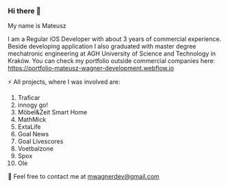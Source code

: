 ### Hi there 👋

My name is Mateusz

I am a Regular iOS Developer with about 3 years of commercial experience.
Beside developing application I also graduated with master degree mechatronic engineering at AGH University of Science and Technology in Kraków.
You can check my portfolio outside commercial companies here: https://portfolio-mateusz-wagner-development.webflow.io

⚡ All projects, where I was involved are:
1. Traficar
2. innogy go!
3. Möbel&Zeit Smart Home
4. MathMick
5. ExtaLife
6. Goal News
7. Goal Livescores
8. Voetbalzone
9. Spox
10. Ole

💬 Feel free to contact me at mwagnerdev@gmail.com
<!--
**MateuszW13/MateuszW13** is a ✨ _special_ ✨ repository because its `README.md` (this file) appears on your GitHub profile.
-->
